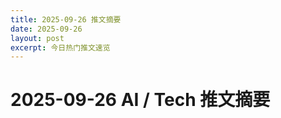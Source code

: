 ```yaml
---
title: 2025-09-26 推文摘要
date: 2025-09-26
layout: post
excerpt: 今日热门推文速览
---
```


# 2025-09-26 AI / Tech 推文摘要

